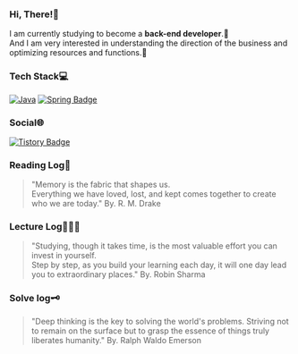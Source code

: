 ### **Hi, There!👋**
I am currently studying to become a **back-end developer**.🚀 </br>
And I am very interested in understanding the direction of the business and optimizing resources and functions.💜

### **Tech Stack**💻
[![Java](https://img.shields.io/badge/Java-%23ED8B00.svg?logo=openjdk&logoColor=white)]([#](https://www.java.com/))
[![Spring Badge](https://img.shields.io/badge/Spring-6DB33F?style=flat-square&logo=Spring&logoColor=white)](https://spring.io/)

### **Social🌐**
[![Tistory Badge](https://img.shields.io/badge/Tistory-Blog-orange?style=flat-square&logo=tistory&logoColor=white)](https://limdae94.tistory.com/)


### **Reading Log📖**
> "Memory is the fabric that shapes us. </br>
 Everything we have loved, lost, and kept comes together to create who we are today." By. R. M. Drake


### **Lecture Log👩🏻‍💻**
> "Studying, though it takes time, is the most valuable effort you can invest in yourself. </br>
Step by step, as you build your learning each day, it will one day lead you to extraordinary places." By. Robin Sharma


### **Solve log🗝️**
> "Deep thinking is the key to solving the world's problems. 
Striving not to remain on the surface but to grasp the essence of things truly liberates humanity." By. Ralph Waldo Emerson

